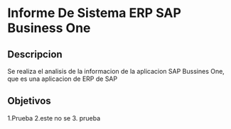 # Informe De Sistema ERP SAP Business One

## Descripcion

Se realiza el analisis de la informacion de la aplicacion SAP Bussines One, que es una aplicacion de ERP de SAP

## Objetivos

1.Prueba
2.este no se
3. prueba 